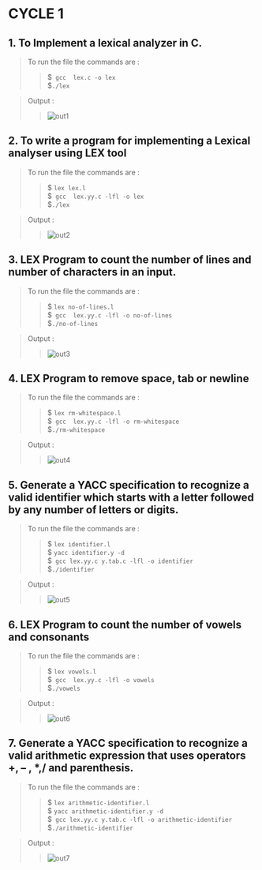# CYCLE 1

## 1. To Implement a lexical analyzer in C.

> To run the file the commands are :
>> \$` gcc  lex.c -o lex` <br>
>> \$`./lex` 

> Output :
>> ![out1]()  

## 2. To write a program for implementing a Lexical analyser using LEX tool
> To run the file the commands are :
>> \$ `lex lex.l` <br>
>> \$` gcc  lex.yy.c -lfl -o lex` <br>
>> \$`./lex` 

> Output :
>> ![out2]()  

## 3. LEX Program to count the number of lines and number of characters in an input.

> To run the file the commands are :
>> \$ `lex no-of-lines.l` <br>
>> \$` gcc  lex.yy.c -lfl -o no-of-lines` <br>
>> \$`./no-of-lines` 

> Output :
>> ![out3]()  

## 4. LEX Program to remove space, tab or newline

> To run the file the commands are :
>> \$ `lex rm-whitespace.l` <br>
>> \$` gcc  lex.yy.c -lfl -o rm-whitespace` <br>
>> \$`./rm-whitespace` 

> Output :
>> ![out4]()  


## 5. Generate a YACC specification to recognize a valid identifier which starts with a letter followed by any number of letters or digits.

> To run the file the commands are :
>> \$ `lex identifier.l` <br>
>> \$ `yacc identifier.y -d` <br>
>> \$` gcc lex.yy.c y.tab.c -lfl -o identifier` <br>
>> \$`./identifier` 

> Output :
>> ![out5]() 


## 6. LEX Program to count the number of vowels and consonants

> To run the file the commands are :
>> \$ `lex vowels.l` <br>
>> \$` gcc  lex.yy.c -lfl -o vowels` <br>
>> \$`./vowels` 

> Output :
>> ![out6]()  


## 7. Generate a YACC specification to recognize a valid arithmetic expression that uses operators +, – , *,/ and parenthesis.

> To run the file the commands are :
>> \$ `lex arithmetic-identifier.l` <br>
>> \$ `yacc arithmetic-identifier.y -d` <br>
>> \$` gcc lex.yy.c y.tab.c -lfl -o arithmetic-identifier` <br>
>> \$`./arithmetic-identifier` 

> Output :
>> ![out7]() 
